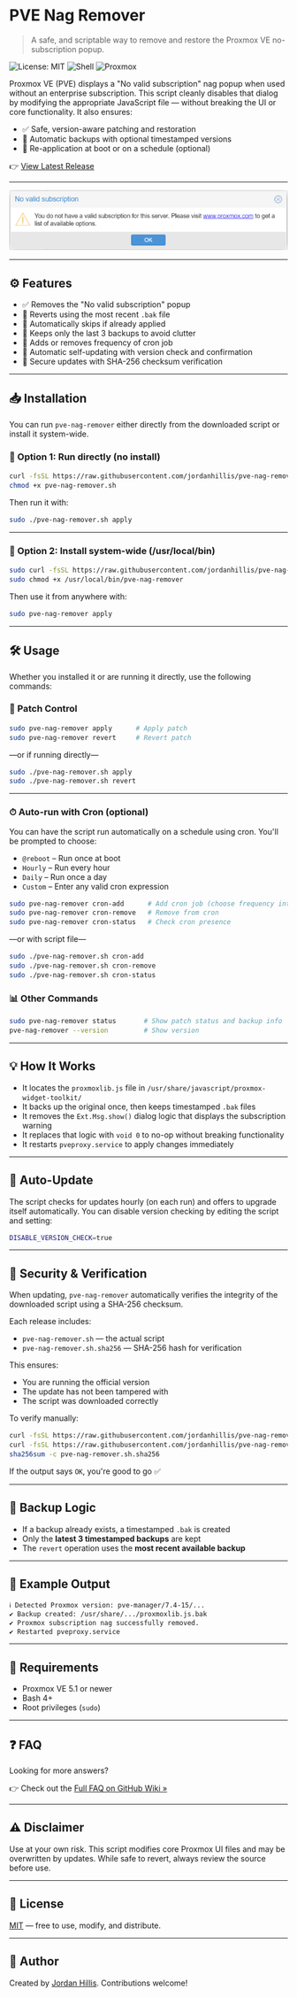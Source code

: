 # PVE Nag Remover
> A safe, and scriptable way to remove and restore the Proxmox VE no-subscription popup.

![License: MIT](https://img.shields.io/badge/license-MIT-green.svg)
![Shell](https://img.shields.io/badge/language-bash-blue.svg)
![Proxmox](https://img.shields.io/badge/proxmox-supported-brightgreen)

Proxmox VE (PVE) displays a "No valid subscription" nag popup when used without an enterprise subscription. This script cleanly disables that dialog by modifying the appropriate JavaScript file — without breaking the UI or core functionality. It also ensures:
- ✅ Safe, version-aware patching and restoration
- 💾 Automatic backups with optional timestamped versions
- 🔁 Re-application at boot or on a schedule (optional)

👉 [View Latest Release](https://github.com/jordanhillis/pve-nag-remover/releases)

---

![PVE No Subscription](resources/img/pve-no-sub.png)

---

## ⚙️ Features

- ✅ Removes the "No valid subscription" popup
- 🔁 Reverts using the most recent `.bak` file
- 🧠 Automatically skips if already applied
- 💾 Keeps only the last 3 backups to avoid clutter
- 🔁 Adds or removes frequency of cron job
- 🔄 Automatic self-updating with version check and confirmation
- 🔐 Secure updates with SHA-256 checksum verification

---

## 📥 Installation

You can run `pve-nag-remover` either directly from the downloaded script or install it system-wide.

### 🔹 Option 1: Run directly (no install)

```bash
curl -fsSL https://raw.githubusercontent.com/jordanhillis/pve-nag-remover/main/pve-nag-remover.sh -o pve-nag-remover.sh
chmod +x pve-nag-remover.sh
```

Then run it with:

```bash
sudo ./pve-nag-remover.sh apply
```

---

### 🔹 Option 2: Install system-wide (/usr/local/bin)

```bash
sudo curl -fsSL https://raw.githubusercontent.com/jordanhillis/pve-nag-remover/main/pve-nag-remover.sh -o /usr/local/bin/pve-nag-remover
sudo chmod +x /usr/local/bin/pve-nag-remover
```

Then use it from anywhere with:

```bash
sudo pve-nag-remover apply
```

---

## 🛠 Usage

Whether you installed it or are running it directly, use the following commands:

### 🔧 Patch Control

```bash
sudo pve-nag-remover apply      # Apply patch
sudo pve-nag-remover revert     # Revert patch
```

—or if running directly—

```bash
sudo ./pve-nag-remover.sh apply
sudo ./pve-nag-remover.sh revert
```

---

### ⏱ Auto-run with Cron (optional)

You can have the script run automatically on a schedule using cron. You'll be prompted to choose:

- `@reboot` – Run once at boot
- `Hourly` – Run every hour
- `Daily` – Run once a day
- `Custom` – Enter any valid cron expression

```bash
sudo pve-nag-remover cron-add      # Add cron job (choose frequency interactively)
sudo pve-nag-remover cron-remove   # Remove from cron
sudo pve-nag-remover cron-status   # Check cron presence
```

—or with script file—

```bash
sudo ./pve-nag-remover.sh cron-add
sudo ./pve-nag-remover.sh cron-remove
sudo ./pve-nag-remover.sh cron-status
```

### 📊 Other Commands

```bash
sudo pve-nag-remover status       # Show patch status and backup info
pve-nag-remover --version         # Show version
```

---

## 💡 How It Works

- It locates the `proxmoxlib.js` file in `/usr/share/javascript/proxmox-widget-toolkit/`
- It backs up the original once, then keeps timestamped `.bak` files
- It removes the `Ext.Msg.show()` dialog logic that displays the subscription warning
- It replaces that logic with `void 0` to no-op without breaking functionality
- It restarts `pveproxy.service` to apply changes immediately

---

## 🔄 Auto-Update

The script checks for updates hourly (on each run) and offers to upgrade itself automatically.
You can disable version checking by editing the script and setting:
```bash
DISABLE_VERSION_CHECK=true
```
--- 

## 🔐 Security & Verification

When updating, `pve-nag-remover` automatically verifies the integrity of the downloaded script using a SHA-256 checksum.

Each release includes:
- `pve-nag-remover.sh` — the actual script
- `pve-nag-remover.sh.sha256` — SHA-256 hash for verification

This ensures:
- You are running the official version
- The update has not been tampered with
- The script was downloaded correctly

To verify manually:

```bash
curl -fsSL https://raw.githubusercontent.com/jordanhillis/pve-nag-remover/main/pve-nag-remover.sh -o pve-nag-remover.sh
curl -fsSL https://raw.githubusercontent.com/jordanhillis/pve-nag-remover/main/pve-nag-remover.sh.sha256 -o pve-nag-remover.sh.sha256
sha256sum -c pve-nag-remover.sh.sha256
```

If the output says `OK`, you're good to go ✅

---

## 🧼 Backup Logic

- If a backup already exists, a timestamped `.bak` is created
- Only the **latest 3 timestamped backups** are kept
- The `revert` operation uses the **most recent available backup**

---

## 🧪 Example Output

```text
ℹ Detected Proxmox version: pve-manager/7.4-15/...
✔ Backup created: /usr/share/.../proxmoxlib.js.bak
✔ Proxmox subscription nag successfully removed.
✔ Restarted pveproxy.service
```

---

## 📎 Requirements

- Proxmox VE 5.1 or newer
- Bash 4+
- Root privileges (`sudo`)

---

## ❓ FAQ

Looking for more answers?

👉 Check out the [Full FAQ on GitHub Wiki »](https://github.com/jordanhillis/pve-nag-remover/wiki/FAQ)

---

## ⚠️ Disclaimer

Use at your own risk. This script modifies core Proxmox UI files and may be overwritten by updates. While safe to revert, always review the source before use.

---

## 📄 License

[MIT](/LICENSE) — free to use, modify, and distribute.

---

## 🧠 Author

Created by [Jordan Hillis](https://github.com/jordanhillis). Contributions welcome!
